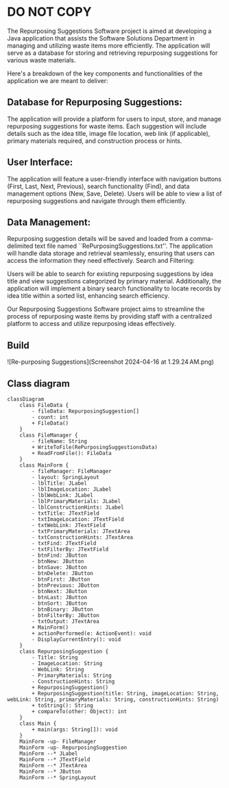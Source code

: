 # DO NOT COPY

The Repurposing Suggestions Software project is aimed at developing a Java application that assists the Software Solutions Department in managing and utilizing waste items more efficiently. The application will serve as a database for storing and retrieving repurposing suggestions for various waste materials.

Here's a breakdown of the key components and functionalities of the application we are meant to deliver:

## Database for Repurposing Suggestions:

 The application will provide a platform for users to input, store, and manage repurposing suggestions for waste items.
Each suggestion will include details such as the idea title, image file location, web link (if applicable), primary materials required, and construction process or hints.

## User Interface:

 The application will feature a user-friendly interface with navigation buttons (First, Last, Next, Previous), search functionality (Find), and data management options (New, Save, Delete).
Users will be able to view a list of repurposing suggestions and navigate through them efficiently.

## Data Management:

Repurposing suggestion details will be saved and loaded from a comma-delimited text file named ``RePurposingSuggestions.txt''.
The application will handle data storage and retrieval seamlessly, ensuring that users can access the information they need effectively.
Search and Filtering:

Users will be able to search for existing repurposing suggestions by idea title and view suggestions categorized by primary material.
Additionally, the application will implement a binary search functionality to locate records by idea title within a sorted list, enhancing search efficiency.

Our Repurposing Suggestions Software project aims to streamline the process of repurposing waste items by providing staff with a centralized platform to access and utilize repurposing ideas effectively.


## Build

![Re-purposing Suggestions](Screenshot 2024-04-16 at 1.29.24 AM.png)


## Class diagram

```mermaid
classDiagram
    class FileData {
        - fileData: RepurposingSuggestion[]
        - count: int
        + FileData()
    }
    class FileManager {
        - fileName: String
        + WriteToFile(RePurposingSuggestionsData)
        + ReadFromFile(): FileData
    }
    class MainForm {
        - fileManager: FileManager
        - layout: SpringLayout
        - lblTitle: JLabel
        - lblImageLocation: JLabel
        - lblWebLink: JLabel
        - lblPrimaryMaterials: JLabel
        - lblConstructionHints: JLabel
        - txtTitle: JTextField
        - txtImageLocation: JTextField
        - txtWebLink: JTextField
        - txtPrimaryMaterials: JTextArea
        - txtConstructionHints: JTextArea
        - txtFind: JTextField
        - txtFilterBy: JTextField
        - btnFind: JButton
        - btnNew: JButton
        - btnSave: JButton
        - btnDelete: JButton
        - btnFirst: JButton
        - btnPrevious: JButton
        - btnNext: JButton
        - btnLast: JButton
        - btnSort: JButton
        - btnBinary: JButton
        - btnFilterBy: JButton
        - txtOutput: JTextArea
        + MainForm()
        + actionPerformed(e: ActionEvent): void
        - DisplayCurrentEntry(): void
    }
    class RepurposingSuggestion {
        - Title: String
        - ImageLocation: String
        - WebLink: String
        - PrimaryMaterials: String
        - ConstructionHints: String
        + RepurposingSuggestion()
        + RepurposingSuggestion(title: String, imageLocation: String, webLink: String, primaryMaterials: String, constructionHints: String)
        + toString(): String
        + compareTo(other: Object): int
    }
    class Main {
        + main(args: String[]): void
    }
    MainForm -up- FileManager
    MainForm -up- RepurposingSuggestion
    MainForm --* JLabel
    MainForm --* JTextField
    MainForm --* JTextArea
    MainForm --* JButton
    MainForm --* SpringLayout
```
